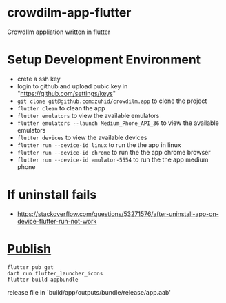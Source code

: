 # crowdilm-app-flutter

CrowdIlm appliation written in flutter

# Setup Development Environment

- crete a ssh key
- login to github and upload pubic key in "https://github.com/settings/keys"
- `git clone git@github.com:zuhid/crowdilm.app` to clone the project
- `flutter clean` to clean the app
- `flutter emulators` to view the available emulators
- `flutter emulators --launch Medium_Phone_API_36` to view the available emulators
- `flutter devices` to view the available devices
- `flutter run --device-id linux` to run the the app in linux
- `flutter run --device-id chrome` to run the the app chrome browser
- `flutter run --device-id emulator-5554` to run the the app medium phone

# If uninstall fails

- https://stackoverflow.com/questions/53271576/after-uninstall-app-on-device-flutter-run-not-work

# [Publish](https://docs.flutter.dev/deployment/android)

```
flutter pub get
dart run flutter_launcher_icons
flutter build appbundle
```

release file in `build/app/outputs/bundle/release/app.aab'
